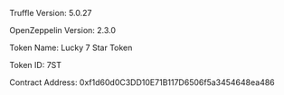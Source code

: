 Truffle Version: 5.0.27

OpenZeppelin Version: 2.3.0

Token Name: Lucky 7 Star Token

Token ID: 7ST

Contract Address: 0xf1d60d0C3DD10E71B117D6506f5a3454648ea486
